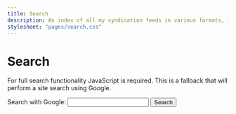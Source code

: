 ```yaml
---
title: Search
description: An index of all my syndication feeds in various formats, including RSS, JSON Feed, and Atom, that users can subscribe to for easy subscription and updates.
stylesheet: "pages/search.css"
---
```


<h1 id="section" data-pagefind-filter="Content Type:Page">Search</h1>

<div class="readable-width">

<script src="/pagefind/pagefind-ui.js"></script>
<div id="search"></div>

<noscript>
<p>For full search functionality JavaScript is required. This is a fallback that will perform a site search using Google.</p>

<form class="no-js-search" role="search" action="https://google.com/search" method="GET">
  <label for="search-for">Search with Google:</label>
  <input id="search-for" type="search" name="q" required>
  <input type="hidden" name="q" value="site:vale.rocks">
  <button type="submit">Search</button>
</form>
</noscript>

<script>
    window.addEventListener('DOMContentLoaded', (event) => {
        new PagefindUI({
            element: "#search",
            pageSize: 10,
            showSubResults: true,
            showImages: false,
            excerptLength: 30,
            resetStyles: false,
            autofocus: true,
            highlightParam: "hl"
        });
    });
</script>

</div>
